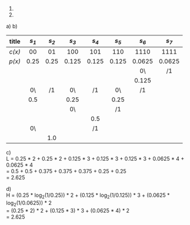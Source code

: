 1.
2.
  a)
  b)

|title|_s<sub>1</sub>_|_s<sub>2</sub>_|_s<sub>3</sub>_|_s<sub>4</sub>_|_s<sub>5</sub>_|_s<sub>6</sub>_|_s<sub>7</sub>_|
|:---:|:---:|:---:|:---:|:---:|:---:|:---:|:---:|
|_c(x)_|00|01|100|101|110|1110|1111|
|_p(x)_|0.25|0.25|0.125|0.125|0.125|0.0625|0.0625|
|      |   |   |   |   |   |0\ |/1 |
|      |   |   |   |   |   |0.125|   |
|      |0\ | /1|0\ | /1|0\ |/1 |   |
|      |0.5|   |0.25|   |0.25|   |   |
|      |   |   |0\ |   |/1 |   |   |
|      |   |   |   |0.5|   |   |   |
|      |0\ |   |   |/1 |   |   |   |
|      |   |1.0|   |   |   |   |   |

c) <br>
L = 0.25 * 2 + 0.25 * 2 + 0.125 * 3 + 0.125 * 3 + 0.125 * 3 + 0.0625 * 4 + 0.0625 * 4 <br>
  = 0.5 + 0.5 + 0.375 + 0.375 + 0.375 + 0.25 + 0.25 <br>
  = 2.625
  
d) <br>
H = (0.25 * log<sub>2</sub>(1/0.25)) * 2 + (0.125 * log<sub>2</sub>(1/0.125)) * 3 + (0.0625 * log<sub>2</sub>(1/0.0625)) * 2 <br>
  = (0.25 * 2) * 2 + (0.125 * 3) * 3 + (0.0625 * 4) * 2 <br>
  = 2.625
